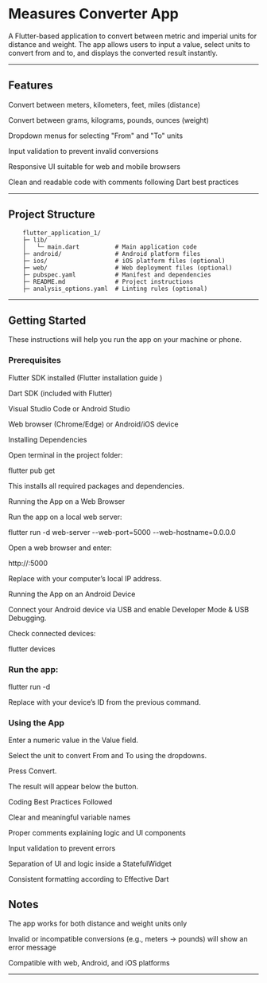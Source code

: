 # Measures Converter App

A Flutter-based application to convert between metric and imperial units for distance and weight. The app allows users to input a value, select units to convert from and to, and displays the converted result instantly.

---
## Features

Convert between meters, kilometers, feet, miles (distance)

Convert between grams, kilograms, pounds, ounces (weight)

Dropdown menus for selecting "From" and "To" units

Input validation to prevent invalid conversions

Responsive UI suitable for web and mobile browsers

Clean and readable code with comments following Dart best practices

---
## Project Structure

        flutter_application_1/
        ├─ lib/
        │   └─ main.dart          # Main application code
        ├─ android/               # Android platform files
        ├─ ios/                   # iOS platform files (optional)
        ├─ web/                   # Web deployment files (optional)
        ├─ pubspec.yaml           # Manifest and dependencies
        ├─ README.md              # Project instructions
        ├─ analysis_options.yaml  # Linting rules (optional)

---
## Getting Started

These instructions will help you run the app on your machine or phone.

### Prerequisites

Flutter SDK installed (Flutter installation guide
)

Dart SDK (included with Flutter)

Visual Studio Code or Android Studio

Web browser (Chrome/Edge) or Android/iOS device

Installing Dependencies

Open terminal in the project folder:

flutter pub get


This installs all required packages and dependencies.

Running the App on a Web Browser

Run the app on a local web server:

flutter run -d web-server --web-port=5000 --web-hostname=0.0.0.0


Open a web browser and enter:

http://<your-PC-IP>:5000


Replace <your-PC-IP> with your computer’s local IP address.

Running the App on an Android Device

Connect your Android device via USB and enable Developer Mode & USB Debugging.

Check connected devices:

flutter devices


### Run the app:

flutter run -d <device-id>


Replace <device-id> with your device’s ID from the previous command.

### Using the App

Enter a numeric value in the Value field.

Select the unit to convert From and To using the dropdowns.

Press Convert.

The result will appear below the button.

Coding Best Practices Followed

Clear and meaningful variable names

Proper comments explaining logic and UI components

Input validation to prevent errors

Separation of UI and logic inside a StatefulWidget

Consistent formatting according to Effective Dart


## Notes

The app works for both distance and weight units only

Invalid or incompatible conversions (e.g., meters → pounds) will show an error message

Compatible with web, Android, and iOS platforms

---